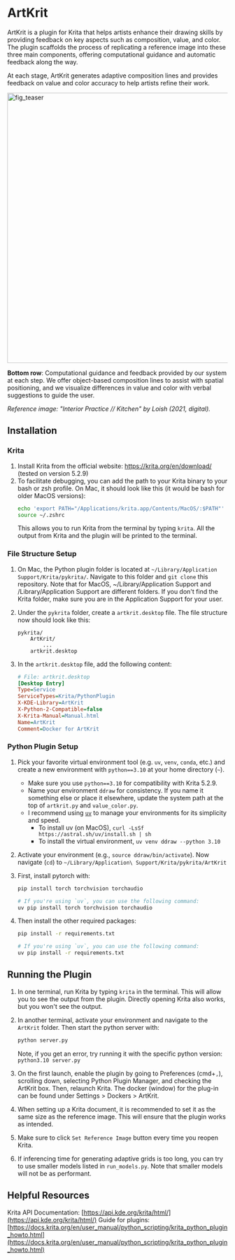 # ArtKrit
ArtKrit is a plugin for Krita that helps artists enhance their drawing skills by providing feedback on key aspects such as composition, value, and color. The plugin scaffolds the process of replicating a reference image into these three main components, offering computational guidance and automatic feedback along the way.

At each stage, ArtKrit generates adaptive composition lines and provides feedback on value and color accuracy to help artists refine their work.

<img width="1062" height="618" alt="fig_teaser" src="https://github.com/user-attachments/assets/3bae40d9-9e91-4251-95b7-b7d251f5a3b5" />

**Bottom row**: Computational guidance and feedback provided by our system at each step. We offer object-based composition lines to assist with spatial positioning, and we visualize differences in value and color with verbal suggestions to guide the user.

*Reference image: "Interior Practice // Kitchen" by Loish (2021, digital).*

## Installation


### Krita
1. Install Krita from the official website: https://krita.org/en/download/ (tested on version 5.2.9)
2. To facilitate debugging, you can add the path to your Krita binary to your bash or zsh profile. On Mac, it should look like this (it would be bash for older MacOS versions):
    ```bash
    echo 'export PATH="/Applications/krita.app/Contents/MacOS/:$PATH"' >> ~/.zshrc
    source ~/.zshrc
    ```
    This allows you to run Krita from the terminal by typing `krita`. All the output from Krita and the plugin will be printed to the terminal.


### File Structure Setup
1. On Mac, the Python plugin folder is located at `~/Library/Application Support/Krita/pykrita/`. Navigate to this folder and `git clone` this repository. Note that for MacOS, ~/Library/Application Support and /Library/Application Support are different folders. If you don't find the Krita folder, make sure you are in the Application Support for your user.

2. Under the `pykrita` folder, create a `artkrit.desktop` file. The file structure now should look like this:
    ```
    pykrita/
        ArtKrit/
            ...
        artkrit.desktop
    ```

3. In the `artkrit.desktop` file, add the following content:
    ```ini
    # File: artkrit.desktop
    [Desktop Entry]
    Type=Service
    ServiceTypes=Krita/PythonPlugin
    X-KDE-Library=ArtKrit
    X-Python-2-Compatible=false
    X-Krita-Manual=Manual.html
    Name=ArtKrit
    Comment=Docker for ArtKrit
    ```


### Python Plugin Setup

1. Pick your favorite virtual environment tool (e.g. `uv`, `venv`, `conda`, etc.) and create a new environment with `python==3.10` at your home directory (`~`).
   - Make sure you use `python==3.10` for compatibility with Krita 5.2.9.
   - Name your environment `ddraw` for consistency. If you name it something else or place it elsewhere, update the system path at the top of `artkrit.py` and `value_color.py`.
   - I recommend using [`uv`](https://docs.astral.sh/uv/) to manage your environments for its simplicity and speed.
     - To install uv (on MacOS), `curl -LsSf https://astral.sh/uv/install.sh | sh`
     - To install the virtual environment, `uv venv ddraw --python 3.10`

2. Activate your environment (e.g., `source ddraw/bin/activate`). Now navigate (`cd`) to `~/Library/Application\ Support/Krita/pykrita/ArtKrit`

3. First, install pytorch with:
    ```bash
    pip install torch torchvision torchaudio

    # If you're using `uv`, you can use the following command:
    uv pip install torch torchvision torchaudio
    ```

4.  Then install the other required packages:
    ```bash
    pip install -r requirements.txt

    # If you're using `uv`, you can use the following command:
    uv pip install -r requirements.txt
    ```

## Running the Plugin
1. In one terminal, run Krita by typing `krita` in the terminal. This will allow you to see the output from the plugin. Directly opening Krita also works, but you won't see the output.

2. In another terminal, activate your environment and navigate to the `ArtKrit` folder. Then start the python server with:
    ```bash
    python server.py
    ```
    Note, if you get an error, try running it with the specific python version: `python3.10 server.py`

3. On the first launch, enable the plugin by going to Preferences (cmd+`,`), scrolling down, selecting Python Plugin Manager, and checking the ArtKrit box. Then, relaunch Krita. The docker (window) for the plug-in can be found under Settings > Dockers > ArtKrit.
4. When setting up a Krita document, it is recommended to set it as the same size as the reference image. This will ensure that the plugin works as intended.
5. Make sure to click `Set Reference Image` button every time you reopen Krita.
6. If inferencing time for generating adaptive grids is too long, you can try to use smaller models listed in `run_models.py`. Note that smaller models will not be as performant.


## Helpful Resources
Krita API Documentation: [https://api.kde.org/krita/html/](https://api.kde.org/krita/html/)
Guide for plugins: [https://docs.krita.org/en/user_manual/python_scripting/krita_python_plugin_howto.html](https://docs.krita.org/en/user_manual/python_scripting/krita_python_plugin_howto.html)
